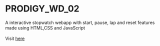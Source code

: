 # PRODIGY_WD_02
A interactive stopwatch webapp with start, pause, lap and reset features made using HTML,CSS and JavaScript<br><br>
Visit <a href="https://stopwatchify.vercel.app/">here</a>
